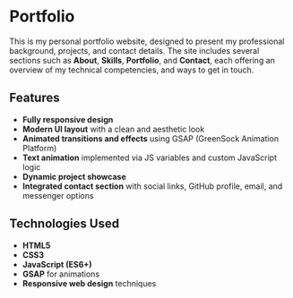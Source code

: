 # Portfolio
This is my personal portfolio website, designed to present my professional background, projects, and contact details. The site includes several sections such as **About**, **Skills**, **Portfolio**, and **Contact**, each offering an overview of my technical competencies, and ways to get in touch.

## Features

- **Fully responsive design**
- **Modern UI layout** with a clean and aesthetic look
- **Animated transitions and effects** using GSAP (GreenSock Animation Platform)
- **Text animation** implemented via JS variables and custom JavaScript logic
- **Dynamic project showcase**
- **Integrated contact section** with social links, GitHub profile, email, and messenger options

## Technologies Used

- **HTML5**
- **CSS3**
- **JavaScript (ES6+)**
- **GSAP** for animations
- **Responsive web design** techniques
